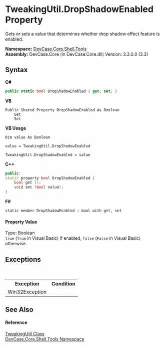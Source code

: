 # TweakingUtil.DropShadowEnabled Property 
 

Gets or sets a value that determines whether drop shadow effect feature is enabled.

**Namespace:**&nbsp;<a href="N_DevCase_Core_Shell_Tools">DevCase.Core.Shell.Tools</a><br />**Assembly:**&nbsp;DevCase.Core (in DevCase.Core.dll) Version: 3.3.0.0 (3.3)

## Syntax

**C#**<br />
``` C#
public static bool DropShadowEnabled { get; set; }
```

**VB**<br />
``` VB
Public Shared Property DropShadowEnabled As Boolean
	Get
	Set
```

**VB Usage**<br />
``` VB Usage
Dim value As Boolean

value = TweakingUtil.DropShadowEnabled

TweakingUtil.DropShadowEnabled = value
```

**C++**<br />
``` C++
public:
static property bool DropShadowEnabled {
	bool get ();
	void set (bool value);
}
```

**F#**<br />
``` F#
static member DropShadowEnabled : bool with get, set

```


#### Property Value
Type: Boolean<br />`true` (`True` in Visual Basic) if enabled, `false` (`False` in Visual Basic) otherwise.

## Exceptions
&nbsp;<table><tr><th>Exception</th><th>Condition</th></tr><tr><td>Win32Exception</td><td /></tr></table>

## See Also


#### Reference
<a href="T_DevCase_Core_Shell_Tools_TweakingUtil">TweakingUtil Class</a><br /><a href="N_DevCase_Core_Shell_Tools">DevCase.Core.Shell.Tools Namespace</a><br />